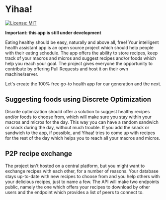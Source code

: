 # Yihaa!

[![License: MIT](https://img.shields.io/badge/License-MIT-yellow.svg)](https://opensource.org/licenses/MIT)

**Important: this app is still under development**

Eating healthy should be easy, naturally and above all, free! Your intelligent health assistant app is an open source project which should help people with their eating schedule. The app offers the ability to store recipes, keep track of your macros and micros and suggest recipes and/or foods which help you reach your goal. The project gives everyone the opportunity to contribute by offering Pull Requests and host it on their own machine/server. 

Let's create the 100% free go-to health app for our generation and the next.

## Suggesting foods using Discrete Optimization
Discrite optimization should offer a solution to suggest healthy recipes and/or foods to choose from, which will make sure you stay within your macros and micros for the day. This way you can have a random sandwich or snack during the day, without much trouble. If you add the snack or sandwich to the app, if possible, and Yihaa! tries to come up with recipes for the rest of the day which helps you to reach all your macros and micros.

## P2P recipe exchange
The project isn't hosted on a central platform, but you might want to exchange recipes with each other, for a number of reasons. Your database stays up-to-date with new recipes to choose from and you help others with your delicious recipes, just to name a few. The API will make two endpoints public, namely the one which offers your recipes to download by other users and the endpoint which provides a list of peers to connect to.

